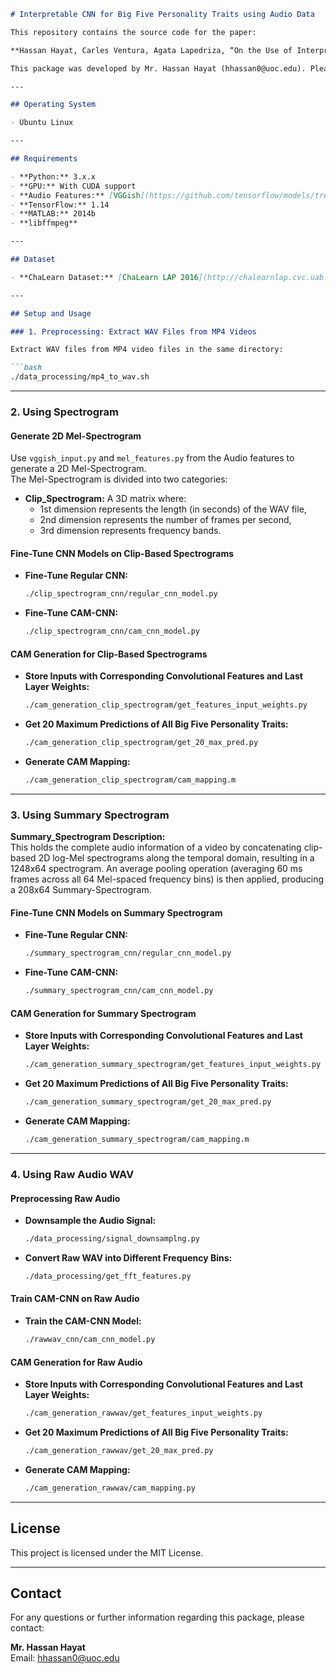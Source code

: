 ```markdown
# Interpretable CNN for Big Five Personality Traits using Audio Data

This repository contains the source code for the paper:

**Hassan Hayat, Carles Ventura, Agata Lapedriza, “On the Use of Interpretable CNN for Personality Trait Recognition from Audio”, Artificial Intelligence Research and Development, Vol: 69, Pages: 135-144, 2019. DOI: [10.3233/FAIA190116](https://doi.org/10.3233/FAIA190116)**

This package was developed by Mr. Hassan Hayat (hhassan0@uoc.edu). Please feel free to contact him if you have any queries regarding the package. Use this package at your own risk; it is free for academic use.

---

## Operating System

- Ubuntu Linux

---

## Requirements

- **Python:** 3.x.x
- **GPU:** With CUDA support
- **Audio Features:** [VGGish](https://github.com/tensorflow/models/tree/master/research/audioset/vggish)
- **TensorFlow:** 1.14
- **MATLAB:** 2014b
- **libffmpeg**

---

## Dataset

- **ChaLearn Dataset:** [ChaLearn LAP 2016](http://chalearnlap.cvc.uab.es/dataset/24/description/)

---

## Setup and Usage

### 1. Preprocessing: Extract WAV Files from MP4 Videos

Extract WAV files from MP4 video files in the same directory:

```bash
./data_processing/mp4_to_wav.sh
```

---

### 2. Using Spectrogram

#### Generate 2D Mel-Spectrogram

Use `vggish_input.py` and `mel_features.py` from the Audio features to generate a 2D Mel-Spectrogram.  
The Mel-Spectrogram is divided into two categories:

- **Clip_Spectrogram:** A 3D matrix where:
  - 1st dimension represents the length (in seconds) of the WAV file,
  - 2nd dimension represents the number of frames per second,
  - 3rd dimension represents frequency bands.

#### Fine-Tune CNN Models on Clip-Based Spectrograms

- **Fine-Tune Regular CNN:**

  ```bash
  ./clip_spectrogram_cnn/regular_cnn_model.py
  ```

- **Fine-Tune CAM-CNN:**

  ```bash
  ./clip_spectrogram_cnn/cam_cnn_model.py
  ```

#### CAM Generation for Clip-Based Spectrograms

- **Store Inputs with Corresponding Convolutional Features and Last Layer Weights:**

  ```bash
  ./cam_generation_clip_spectrogram/get_features_input_weights.py
  ```

- **Get 20 Maximum Predictions of All Big Five Personality Traits:**

  ```bash
  ./cam_generation_clip_spectrogram/get_20_max_pred.py
  ```

- **Generate CAM Mapping:**

  ```bash
  ./cam_generation_clip_spectrogram/cam_mapping.m
  ```

---

### 3. Using Summary Spectrogram

**Summary_Spectrogram Description:**  
This holds the complete audio information of a video by concatenating clip-based 2D log-Mel spectrograms along the temporal domain, resulting in a 1248x64 spectrogram. An average pooling operation (averaging 60 ms frames across all 64 Mel-spaced frequency bins) is then applied, producing a 208x64 Summary-Spectrogram.

#### Fine-Tune CNN Models on Summary Spectrogram

- **Fine-Tune Regular CNN:**

  ```bash
  ./summary_spectrogram_cnn/regular_cnn_model.py
  ```

- **Fine-Tune CAM-CNN:**

  ```bash
  ./summary_spectrogram_cnn/cam_cnn_model.py
  ```

#### CAM Generation for Summary Spectrogram

- **Store Inputs with Corresponding Convolutional Features and Last Layer Weights:**

  ```bash
  ./cam_generation_summary_spectrogram/get_features_input_weights.py
  ```

- **Get 20 Maximum Predictions of All Big Five Personality Traits:**

  ```bash
  ./cam_generation_summary_spectrogram/get_20_max_pred.py
  ```

- **Generate CAM Mapping:**

  ```bash
  ./cam_generation_summary_spectrogram/cam_mapping.m
  ```

---

### 4. Using Raw Audio WAV

#### Preprocessing Raw Audio

- **Downsample the Audio Signal:**

  ```bash
  ./data_processing/signal_downsamplng.py
  ```

- **Convert Raw WAV into Different Frequency Bins:**

  ```bash
  ./data_processing/get_fft_features.py
  ```

#### Train CAM-CNN on Raw Audio

- **Train the CAM-CNN Model:**

  ```bash
  ./rawwav_cnn/cam_cnn_model.py
  ```

#### CAM Generation for Raw Audio

- **Store Inputs with Corresponding Convolutional Features and Last Layer Weights:**

  ```bash
  ./cam_generation_rawwav/get_features_input_weights.py
  ```

- **Get 20 Maximum Predictions of All Big Five Personality Traits:**

  ```bash
  ./cam_generation_rawwav/get_20_max_pred.py
  ```

- **Generate CAM Mapping:**

  ```bash
  ./cam_generation_rawwav/cam_mapping.py
  ```

---

## License

This project is licensed under the MIT License.

---

## Contact

For any questions or further information regarding this package, please contact:

**Mr. Hassan Hayat**  
Email: [hhassan0@uoc.edu](mailto:hhassan0@uoc.edu)
```

